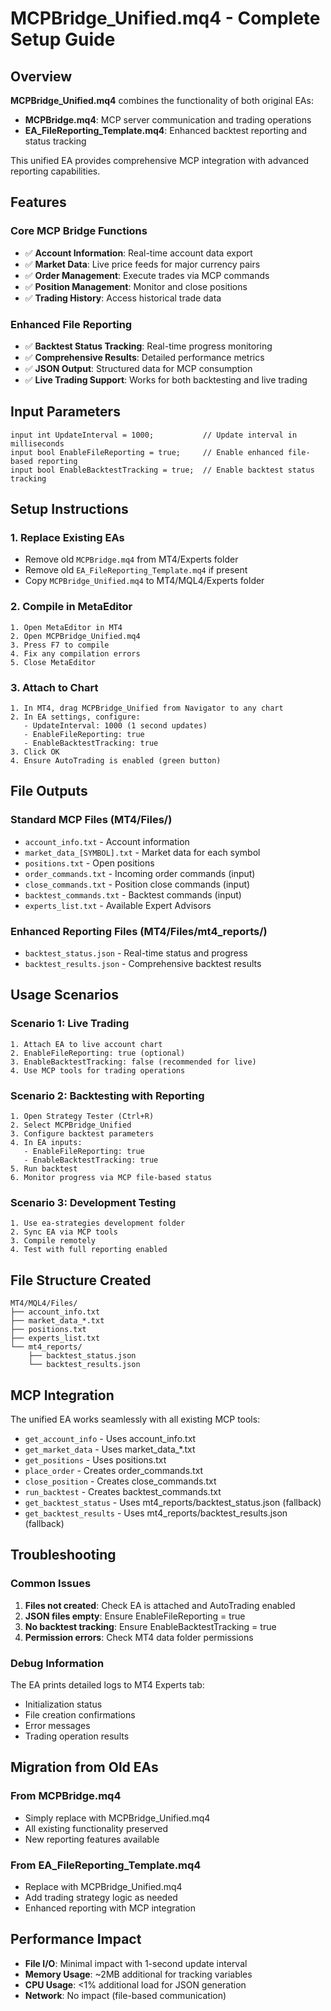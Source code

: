 # MCPBridge_Unified.mq4 - Complete Setup Guide

## Overview

**MCPBridge_Unified.mq4** combines the functionality of both original EAs:
- **MCPBridge.mq4**: MCP server communication and trading operations
- **EA_FileReporting_Template.mq4**: Enhanced backtest reporting and status tracking

This unified EA provides comprehensive MCP integration with advanced reporting capabilities.

## Features

### Core MCP Bridge Functions
- ✅ **Account Information**: Real-time account data export
- ✅ **Market Data**: Live price feeds for major currency pairs
- ✅ **Order Management**: Execute trades via MCP commands
- ✅ **Position Management**: Monitor and close positions
- ✅ **Trading History**: Access historical trade data

### Enhanced File Reporting
- ✅ **Backtest Status Tracking**: Real-time progress monitoring
- ✅ **Comprehensive Results**: Detailed performance metrics
- ✅ **JSON Output**: Structured data for MCP consumption
- ✅ **Live Trading Support**: Works for both backtesting and live trading

## Input Parameters

```mql4
input int UpdateInterval = 1000;           // Update interval in milliseconds
input bool EnableFileReporting = true;     // Enable enhanced file-based reporting
input bool EnableBacktestTracking = true;  // Enable backtest status tracking
```

## Setup Instructions

### 1. Replace Existing EAs
- Remove old `MCPBridge.mq4` from MT4/Experts folder
- Remove old `EA_FileReporting_Template.mq4` if present
- Copy `MCPBridge_Unified.mq4` to MT4/MQL4/Experts folder

### 2. Compile in MetaEditor
```
1. Open MetaEditor in MT4
2. Open MCPBridge_Unified.mq4
3. Press F7 to compile
4. Fix any compilation errors
5. Close MetaEditor
```

### 3. Attach to Chart
```
1. In MT4, drag MCPBridge_Unified from Navigator to any chart
2. In EA settings, configure:
   - UpdateInterval: 1000 (1 second updates)
   - EnableFileReporting: true
   - EnableBacktestTracking: true
3. Click OK
4. Ensure AutoTrading is enabled (green button)
```

## File Outputs

### Standard MCP Files (MT4/Files/)
- `account_info.txt` - Account information
- `market_data_[SYMBOL].txt` - Market data for each symbol
- `positions.txt` - Open positions
- `order_commands.txt` - Incoming order commands (input)
- `close_commands.txt` - Position close commands (input)
- `backtest_commands.txt` - Backtest commands (input)
- `experts_list.txt` - Available Expert Advisors

### Enhanced Reporting Files (MT4/Files/mt4_reports/)
- `backtest_status.json` - Real-time status and progress
- `backtest_results.json` - Comprehensive backtest results

## Usage Scenarios

### Scenario 1: Live Trading
```
1. Attach EA to live account chart
2. EnableFileReporting: true (optional)
3. EnableBacktestTracking: false (recommended for live)
4. Use MCP tools for trading operations
```

### Scenario 2: Backtesting with Reporting
```
1. Open Strategy Tester (Ctrl+R)
2. Select MCPBridge_Unified
3. Configure backtest parameters
4. In EA inputs:
   - EnableFileReporting: true
   - EnableBacktestTracking: true
5. Run backtest
6. Monitor progress via MCP file-based status
```

### Scenario 3: Development Testing
```
1. Use ea-strategies development folder
2. Sync EA via MCP tools
3. Compile remotely
4. Test with full reporting enabled
```

## File Structure Created

```
MT4/MQL4/Files/
├── account_info.txt
├── market_data_*.txt
├── positions.txt
├── experts_list.txt
└── mt4_reports/
    ├── backtest_status.json
    └── backtest_results.json
```

## MCP Integration

The unified EA works seamlessly with all existing MCP tools:

- `get_account_info` - Uses account_info.txt
- `get_market_data` - Uses market_data_*.txt  
- `get_positions` - Uses positions.txt
- `place_order` - Creates order_commands.txt
- `close_position` - Creates close_commands.txt
- `run_backtest` - Creates backtest_commands.txt
- `get_backtest_status` - Uses mt4_reports/backtest_status.json (fallback)
- `get_backtest_results` - Uses mt4_reports/backtest_results.json (fallback)

## Troubleshooting

### Common Issues
1. **Files not created**: Check EA is attached and AutoTrading enabled
2. **JSON files empty**: Ensure EnableFileReporting = true
3. **No backtest tracking**: Ensure EnableBacktestTracking = true
4. **Permission errors**: Check MT4 data folder permissions

### Debug Information
The EA prints detailed logs to MT4 Experts tab:
- Initialization status
- File creation confirmations  
- Error messages
- Trading operation results

## Migration from Old EAs

### From MCPBridge.mq4
- Simply replace with MCPBridge_Unified.mq4
- All existing functionality preserved
- New reporting features available

### From EA_FileReporting_Template.mq4
- Replace with MCPBridge_Unified.mq4
- Add trading strategy logic as needed
- Enhanced reporting with MCP integration

## Performance Impact

- **File I/O**: Minimal impact with 1-second update interval
- **Memory Usage**: ~2MB additional for tracking variables
- **CPU Usage**: <1% additional load for JSON generation
- **Network**: No impact (file-based communication)